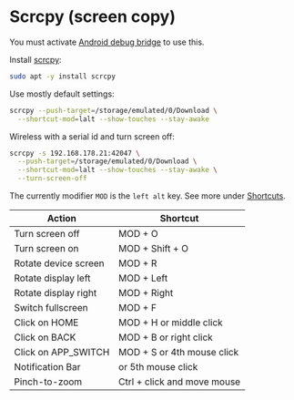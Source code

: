 # Scrcpy (screen copy)

You must activate [Android debug bridge](Android.md#android-debug-bridge) to use this.

Install [scrcpy](https://github.com/Genymobile/scrcpy):

```bash
sudo apt -y install scrcpy
```

Use mostly default settings:

```bash
scrcpy --push-target=/storage/emulated/0/Download \
  --shortcut-mod=lalt --show-touches --stay-awake
```

Wireless with a serial id and turn screen off:

```bash
scrcpy -s 192.168.178.21:42047 \
  --push-target=/storage/emulated/0/Download \
  --shortcut-mod=lalt --show-touches --stay-awake \
  --turn-screen-off
```

The currently modifier `MOD` is the `left alt` key. See more under [Shortcuts](https://github.com/Genymobile/scrcpy#shortcuts).

| Action                  | Shortcut                    |
| ----------------------- | --------------------------- |
| Turn screen off         | MOD + O                     |
| Turn screen on          | MOD + Shift + O             |
| Rotate device screen    | MOD + R                     |
| Rotate display left     | MOD + Left                  |
| Rotate display right    | MOD + Right                 |
| Switch fullscreen       | MOD + F                     |
| Click on HOME           | MOD + H or middle click     |
| Click on BACK           | MOD + B or right click      |
| Click on APP_SWITCH     | MOD + S or 4th mouse click  |
| Notification Bar        |         or 5th mouse click  |
| Pinch-to-zoom           | Ctrl + click and move mouse |
